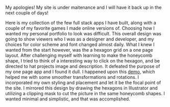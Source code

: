 My apologies! My site is under maitenance and I will have it back up in the next couple of days!

Here is my collection of the few full stack apps I have built, along with a couple of my favorite games I made online versions of. 
Choosing how I wanted my personal portfolio to look was difficult. This overall design was going to show viewers who I was as a designer 
and developer, and my choices for color scheme and font changed almost daily. What I knew I wanted from the start however,  was the a hexagon 
grid on a one page layout. After challenging myself with learning to make the honeycomb shape, I tried to think of a interesting way to click
on the hexagon, and be directed to hat projects image and description. It defeated the purpose of my one page app and I found it dull. I
happened upon this <a href="https://www.codesmite.com/article/how-to-create-pure-css-hexagonal-grids">demo</a>, which helped me with some smoother 
transformations and rotations. I incorporated my own styling and placement and let it be the focal point of the site. I mirrored this design by drawing
the hexagons in Illustrator and utilizing a clipping mask to cut the picture in the same honeycomb shapes. I wanted minimal and simplistic, and that was accomplished.
